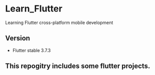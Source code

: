 # Learn_Flutter
Learning Flutter cross-platform mobile development

## Version
+ Flutter stable 3.7.3

## This repogitry includes some flutter projects.


